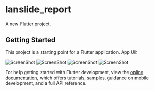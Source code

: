 # lanslide_report

A new Flutter project.

## Getting Started

This project is a starting point for a Flutter application. App UI:

![ScreenShot](https://postimg.cc/prQcb8N/1.png)  ![ScreenShot](https://postimg.cc/prQcb8N/2.png)
![ScreenShot](https://postimg.cc/prQcb8N/3.png)  ![ScreenShot](https://postimg.cc/prQcb8N/4.png)

For help getting started with Flutter development, view the
[online documentation](https://docs.flutter.dev/), which offers tutorials,
samples, guidance on mobile development, and a full API reference.
